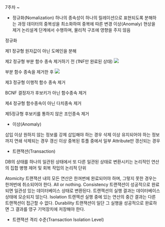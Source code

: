 7주차 ~

* 정규화(Nomalization)
하나의 종속성이 하나의 릴레이션으로 표현되도록 분해하는 과정
데이터의 중복성을 최소화하여 중복에 따른 변경 이상(Anomaly) 현상을 제거
논리설계 단계에서 수행하며, 물리적 구조에 영향을 주지 않음

정규화

제1 정규형
원자값이 아닌 도메인을 분해

제2 정규형
부분 함수 종속 제거하기 전 (1NF만 완료된 상태)
![](img_이제현/before_2nf.png)

부분 함수 종속을 제거한 후
![](img_이제현/after_2nf.png)

제3 정규형
이행적 함수 종속 제거

BCNF
결정자가 후보키가 아닌 함수종속 제거

제4 정규형
함수종속이 아닌 다치종속 제거


제5정규형
후보키를 통하지 않은 조인종속 제거



* 이상(Anomaly)

삽입 이상
원하지 않는 정보를 강제 삽입해야 하는 경우
삭제 이상
유지되어야 하는 정보까지 연쇄 삭제되는 경우
갱신 이상
중복된 튜플 중에서 일부 Attribute만 갱신되는 경우




* 트랜잭션(Transaction)

DB의 상태를 하나의 일관된 상태에서 또 다른 일관된 상태로 변환시키는 논리적인 연산의 집합
병행 제어 및 회복 작업의 논리적 단위

Atomicity
트랜잭션 내의 모든 연산은 한꺼번에 완료되어야 하며, 그렇지 못한 경우는 한꺼번에 취소되어야 한다. All or nothing.
Consistency
트랜잭션이 성공적으로 완료되면 일관성 있는 데이터베이스 상태로 변환된다.
트랜잭션의 실행 결과는 데이터베이스 상태에 모순되지 않는다.
Isolation
트랜잭션 실행 중에 있는 연산의 중간 결과는 다른 트랜잭션이 접근할 수 없다.
Durability
트랜잭션이 일단 그 실행을 성공적으로 완료하면 그 결과를 영구 기억장치에 저장해야 한다.


* 트랜잭션 격리 수준(Transaction Isolation Level)









